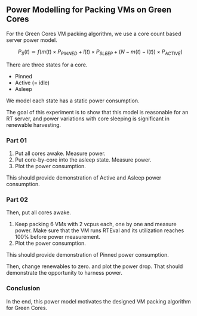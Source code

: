 ## Power Modelling for Packing VMs on Green Cores

For the Green Cores VM packing algorithm, we use a core count based server power model.

$$
P_{S}(t) \simeq f(m(t) \times P_{PINNED} + l(t) \times P_{SLEEP} + (N - m(t) - l(t)) \times P_{ACTIVE})
$$

There are three states for a core.

- Pinned
- Active (= idle)
- Asleep

We model each state has a static power consumption.

The goal of this experiment is to show that this model is reasonable for an RT server, and power variations with 
core sleeping is significant in renewable harvesting.

### Part 01

1. Put all cores awake. Measure power.
2. Put core-by-core into the asleep state. Measure power.
3. Plot the power consumption.

This should provide demonstration of Active and Asleep power consumption.

### Part 02

Then, put all cores awake.

1. Keep packing 6 VMs with 2 vcpus each, one by one and measure power. Make sure that the VM runs RTEval and its utilization
reaches 100% before power measurement.
2. Plot the power consumption.

This should provide demonstration of Pinned power consumption.

Then, change renewables to zero. and plot the power drop. That should demonstrate the opportunity to harness power.

### Conclusion

In the end, this power model motivates the designed VM packing algorithm for Green Cores.